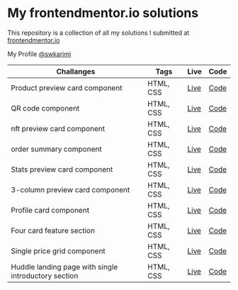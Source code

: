 # My frontendmentor.io solutions

This repository is a collection of all my solutions I submitted at [frontendmentor.io ](https://www.frontendmentor.io/)

My Profile [@swkarimi](https://www.frontendmentor.io/profile/swkarimi)

| Challanges                                           | Tags      | Live                                                           | Code                                                                                                                                            |
| ---------------------------------------------------- | --------- | -------------------------------------------------------------- | ----------------------------------------------------------------------------------------------------------------------------------------------- |
| Product preview card component                       | HTML, CSS | <a href="https://fe001m.netlify.app/" target="_blank">Live</a> | <a href="https://github.com/swkarimi/frontendmentor.io/tree/main/product-preview-card-component" target="_blank">Code</a>                       |
| QR code component                                    | HTML, CSS | <a href="https://fe002m.netlify.app/" target="_blank">Live</a> | <a href="https://github.com/swkarimi/frontendmentor.io/tree/main/qr-code-component" target="_blank">Code</a>                                    |
| nft preview card component                           | HTML, CSS | <a href="https://fe003m.netlify.app/" target="_blank">Live</a> | <a href="https://github.com/swkarimi/frontendmentor.io/tree/main/qr-code-component" target="_blank">Code</a>                                    |
| order summary component                              | HTML, CSS | <a href="https://fe004m.netlify.app/" target="_blank">Live</a> | <a href="https://github.com/swkarimi/frontendmentor.io/tree/main/order-summary-component" target="_blank">Code</a>                              |
| Stats preview card component                         | HTML, CSS | <a href="https://fe005m.netlify.app/" target="_blank">Live</a> | <a href="https://github.com/swkarimi/frontendmentor.io/tree/main/stats-preview-card-component" target="_blank">Code</a>                         |
| 3-column preview card component                      | HTML, CSS | <a href="https://fe006m.netlify.app/" target="_blank">Live</a> | <a href="https://github.com/swkarimi/frontendmentor.io/tree/main/3-column-preview-card-component" target="_blank">Code</a>                      |
| Profile card component                               | HTML, CSS | <a href="https://fe007m.netlify.app/" target="_blank">Live</a> | <a href="https://github.com/swkarimi/frontendmentor.io/tree/main/profile-card-component" target="_blank">Code</a>                               |
| Four card feature section                            | HTML, CSS | <a href="https://fe009m.netlify.app/" target="_blank">Live</a> | <a href="https://github.com/swkarimi/frontendmentor.io/tree/main/four-card-feature-section" target="_blank">Code</a>                            |
| Single price grid component                          | HTML, CSS | <a href="https://fe010m.netlify.app/" target="_blank">Live</a> | <a href="https://github.com/swkarimi/frontendmentor.io/tree/main/single-price-grid-component" target="_blank">Code</a>                          |
| Huddle landing page with single introductory section | HTML, CSS | <a href="https://fe011m.netlify.app/" target="_blank">Live</a> | <a href="https://github.com/swkarimi/frontendmentor.io/tree/main/huddle-landing-page-with-single-introductory-section" target="_blank">Code</a> |
